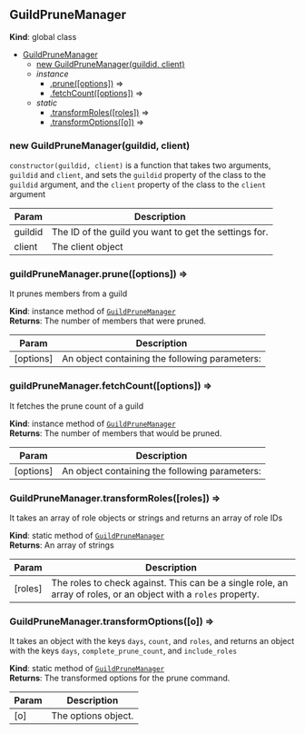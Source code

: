 <a name="GuildPruneManager"></a>

## GuildPruneManager
**Kind**: global class  

* [GuildPruneManager](#GuildPruneManager)
    * [new GuildPruneManager(guildid, client)](#new_GuildPruneManager_new)
    * _instance_
        * [.prune([options])](#GuildPruneManager+prune) ⇒
        * [.fetchCount([options])](#GuildPruneManager+fetchCount) ⇒
    * _static_
        * [.transformRoles([roles])](#GuildPruneManager.transformRoles) ⇒
        * [.transformOptions([o])](#GuildPruneManager.transformOptions) ⇒

<a name="new_GuildPruneManager_new"></a>

### new GuildPruneManager(guildid, client)
`constructor(guildid, client)` is a function that takes two arguments, `guildid` and `client`, andsets the `guildid` property of the class to the `guildid` argument, and the `client` property of theclass to the `client` argument


| Param | Description |
| --- | --- |
| guildid | The ID of the guild you want to get the settings for. |
| client | The client object |

<a name="GuildPruneManager+prune"></a>

### guildPruneManager.prune([options]) ⇒
It prunes members from a guild

**Kind**: instance method of [<code>GuildPruneManager</code>](#GuildPruneManager)  
**Returns**: The number of members that were pruned.  

| Param | Description |
| --- | --- |
| [options] | An object containing the following parameters: |

<a name="GuildPruneManager+fetchCount"></a>

### guildPruneManager.fetchCount([options]) ⇒
It fetches the prune count of a guild

**Kind**: instance method of [<code>GuildPruneManager</code>](#GuildPruneManager)  
**Returns**: The number of members that would be pruned.  

| Param | Description |
| --- | --- |
| [options] | An object containing the following parameters: |

<a name="GuildPruneManager.transformRoles"></a>

### GuildPruneManager.transformRoles([roles]) ⇒
It takes an array of role objects or strings and returns an array of role IDs

**Kind**: static method of [<code>GuildPruneManager</code>](#GuildPruneManager)  
**Returns**: An array of strings  

| Param | Description |
| --- | --- |
| [roles] | The roles to check against. This can be a single role, an array of roles, or an object with a `roles` property. |

<a name="GuildPruneManager.transformOptions"></a>

### GuildPruneManager.transformOptions([o]) ⇒
It takes an object with the keys `days`, `count`, and `roles`, and returns an object with the keys`days`, `complete_prune_count`, and `include_roles`

**Kind**: static method of [<code>GuildPruneManager</code>](#GuildPruneManager)  
**Returns**: The transformed options for the prune command.  

| Param | Description |
| --- | --- |
| [o] | The options object. |

